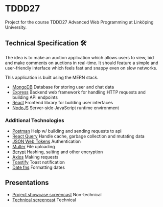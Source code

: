 # TDDD27
Project for the course TDDD27 Advanced Web Programming at Linköping University.

## Technical Specification 🛠️

The idea is to make an auction application which allows users to view, bid and make comments on auctions in real-time.
It should feature a simple and user-friendly interface which feels fast and snappy even on slow networks.

This application is built using the MERN stack.
- [MongoDB](http://mongodb.com/)
Database for storing user and chat data
- [Express](https://expressjs.com/)
Backend web framework for handling HTTP requests and building API endpoints
- [React](https://react.dev/)
Frontend library for building user interfaces
- [NodeJS](https://nodejs.org/en)
Server-side JavaScript runtime environment

### Additional Technologies
- [Postman](https://www.postman.com/)
Help w/ building and sending requests to api
- [React Query](https://tanstack.com/query/v3/docs/react/overview)
Handle cache, garbage collection and mutating data
- [JSON Web Tokens](https://jwt.io/)
Authentication
- [Multer](https://www.npmjs.com/package/multer)
File uploading
- [Bcrypt](https://www.npmjs.com/package/bcrypt)
Hashing, salting and other encryption
- [Axios](https://axios-http.com/)
Making requests
- [Toastify](https://www.npmjs.com/package/react-toastify)
Toast notification
- [Date fns](https://date-fns.org/)
Formatting dates

## Presentations
- [Project showcase screencast](https://youtu.be/SztmeeR4s7o)
Non-technical
- [Technical screencast](https://youtu.be/SztmeeR4s7o)
Technical